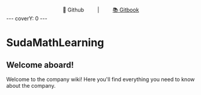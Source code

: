 <div align="center">
📖 Github
&emsp;&emsp; | &emsp;&emsp;
<a href="https://1548715169.gitbook.io/untitled/">📚 Gitbook</a>
</div> 
---
coverY: 0
---

# SudaMathLearning

## Welcome aboard!

Welcome to the company wiki! Here you'll find everything you need to know about the company.
